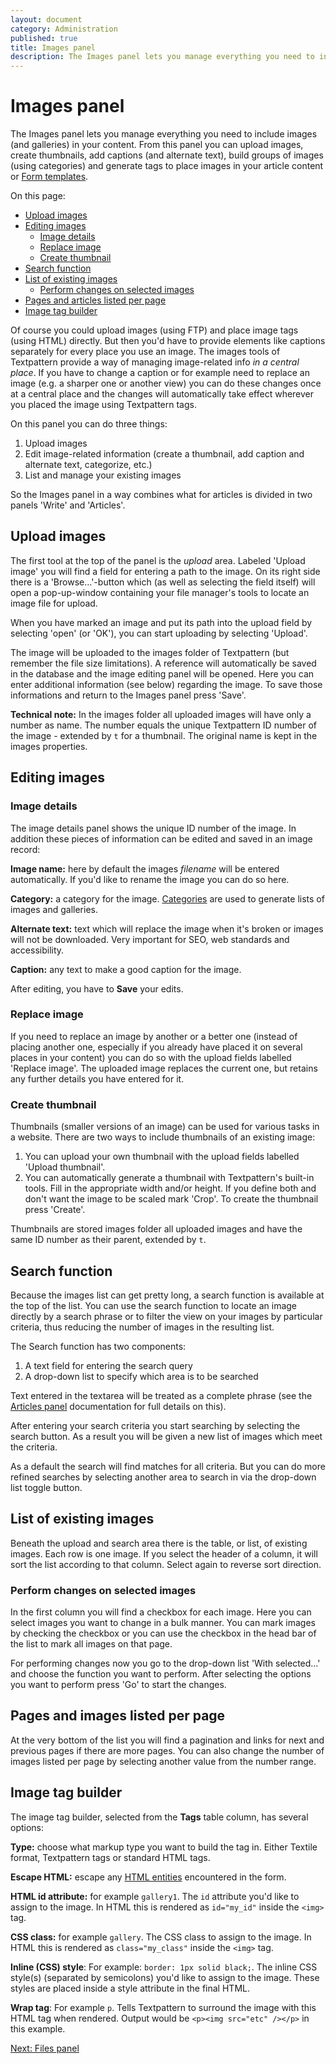 ```yaml
---
layout: document
category: Administration
published: true
title: Images panel
description: The Images panel lets you manage everything you need to include images (and galleries) in your content.
---
```


# Images panel

The Images panel lets you manage everything you need to include images (and galleries) in your content. From this panel you can upload images, create thumbnails, add captions (and alternate text), build groups of images (using categories) and generate tags to place images in your article content or [Form templates](/themes/form-templates-explained).

On this page:

* [Upload images](#upload-images)
* [Editing images](#editing-images)
  * [Image details](#image-details)
  * [Replace image](#replace-image)
  * [Create thumbnail](#create-thumbnail)
* [Search function](#search-function)
* [List of existing images](#list-of-existing-images)
  * [Perform changes on selected images](#perform-changes-on-selected-images)
* [Pages and articles listed per page](#pages-and-articles-listed-per-page)
* [Image tag builder](#image-tag-builder)

Of course you could upload images (using FTP) and place image tags (using HTML) directly. But then you'd have to provide elements like captions separately for every place you use an image. The images tools of Textpattern provide a way of managing image-related info *in a central place*. If you have to change a caption or for example need to replace an image (e.g. a sharper one or another view) you can do these changes once at a central place and the changes will automatically take effect wherever you placed the image using Textpattern tags.

On this panel you can do three things:

1. Upload images
2. Edit image-related information (create a thumbnail, add caption and alternate text, categorize, etc.)
3. List and manage your existing images

So the Images panel in a way combines what for articles is divided in two panels 'Write' and 'Articles'.

## Upload images

The first tool at the top of the panel is the *upload* area. Labeled 'Upload image' you will find a field for entering a path to the image. On its right side there is a 'Browse…'-button which (as well as selecting the field itself) will open a pop-up-window containing your file manager's tools to locate an image file for upload.

When you have marked an image and put its path into the upload field by selecting 'open' (or 'OK'), you can start uploading by selecting 'Upload'.

The image will be uploaded to the images folder of Textpattern (but remember the file size limitations). A reference will automatically be saved in the database and the image editing panel will be opened. Here you can enter additional information (see below) regarding the image. To save those informations and return to the Images panel press 'Save'.

**Technical note:** In the images folder all uploaded images will have only a number as name. The number equals the unique Textpattern ID number of the image - extended by `t` for a thumbnail. The original name is kept in the images properties.

## Editing images

### Image details

The image details panel shows the unique ID number of the image. In addition these pieces of information can be edited and saved in an image record:

**Image name:** here by default the images *filename* will be entered automatically. If you'd like to rename the image you can do so here.

**Category:** a category for the image. [Categories](/administration/categories-panel) are used to generate lists of images and galleries.

**Alternate text:** text which will replace the image when it's broken or images will not be downloaded. Very important for SEO, web standards and accessibility.

**Caption:** any text to make a good caption for the image.

After editing, you have to **Save** your edits.

### Replace image

If you need to replace an image by another or a better one (instead of placing another one, especially if you already have placed it on several places in your content) you can do so with the upload fields labelled 'Replace image'. The uploaded image replaces the current one, but retains any further details you have entered for it.

### Create thumbnail

Thumbnails (smaller versions of an image) can be used for various tasks in a website. There are two ways to include thumbnails of an existing image:

1. You can upload your own thumbnail with the upload fields labelled 'Upload thumbnail'.
2. You can automatically generate a thumbnail with Textpattern's built-in tools. Fill in the appropriate width and/or height. If you define both and don't want the image to be scaled mark 'Crop'. To create the thumbnail press 'Create'.

Thumbnails are stored images folder all uploaded images and have the same ID number as their parent, extended by `t`.

## Search function

Because the images list can get pretty long, a search function is available at the top of the list. You can use the search function to locate an image directly by a search phrase or to filter the view on your images by particular criteria, thus reducing the number of images in the resulting list.

The Search function has two components:

1. A text field for entering the search query
2. A drop-down list to specify which area is to be searched

Text entered in the textarea will be treated as a complete phrase (see the [Articles panel](/administration/articles-panel) documentation for full details on this).

After entering your search criteria you start searching by selecting the search button. As a result you will be given a new list of images which meet the criteria.

As a default the search will find matches for all criteria. But you can do more refined searches by selecting another area to search in via the drop-down list toggle button.

## List of existing images

Beneath the upload and search area there is the table, or list, of existing images. Each row is one image. If you select the header of a column, it will sort the list according to that column. Select again to reverse sort direction.

### Perform changes on selected images

In the first column you will find a checkbox for each image. Here you can select images you want to change in a bulk manner. You can mark images by checking the checkbox or you can use the checkbox in the head bar of the list to mark all images on that page.

For performing changes now you go to the drop-down list 'With selected…' and choose the function you want to perform. After selecting the options you want to perform press 'Go' to start the changes.

## Pages and images listed per page

At the very bottom of the list you will find a pagination and links for next and previous pages if there are more pages. You can also change the number of images listed per page by selecting another value from the number range.

## Image tag builder

The image tag builder, selected from the **Tags** table column, has several options:

**Type:** choose what markup type you want to build the tag in. Either Textile format, Textpattern tags or standard HTML tags.

**Escape HTML:** escape any [HTML entities](https://developer.mozilla.org/en-US/docs/Glossary/Entity) encountered in the form.

**HTML id attribute:** for example `gallery1`. The `id` attribute you'd like to assign to the image. In HTML this is rendered as `id="my_id"` inside the `<img>` tag.

**CSS class:** for example `gallery`. The CSS class to assign to the image. In HTML this is rendered as `class="my_class"` inside the `<img>` tag.

**Inline (CSS) style**: For example: `border: 1px solid black;`. The inline CSS style(s) (separated by semicolons) you'd like to assign to the image. These styles are placed inside a style attribute in the final HTML.

**Wrap tag**: For example `p`. Tells Textpattern to surround the image with this HTML tag when rendered. Output would be `<p><img src="etc" /></p>` in this example.

[Next: Files panel](/administration/files-panel)
